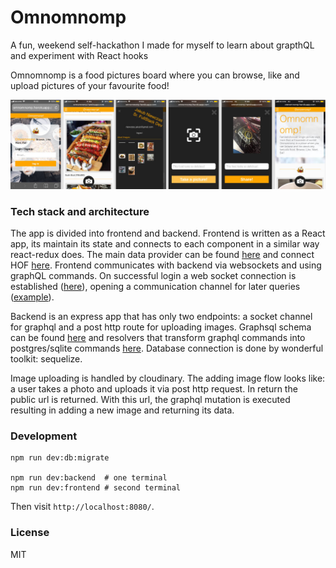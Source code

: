 Omnomnomp
=============

A fun, weekend self-hackathon I made for myself to learn about grapthQL and experiment with React hooks

Omnomnomp is a food pictures board where you can browse, like and upload pictures of your favourite food!


![demo](https://github.com/kubenstein/omnomnomp/blob/master/demo.jpg)


### Tech stack and architecture

The app is divided into frontend and backend. Frontend is written as a React app, its maintain its state and connects to each component in a similar way react-redux does. The main data provider can be found [here](https://github.com/kubenstein/omnomnomp/blob/master/src/frontend/lib/appState/index.jsx) and connect HOF [here](https://github.com/kubenstein/omnomnomp/blob/master/src/frontend/lib/appState/connect.jsx). Frontend communicates with backend via websockets and using graphQL commands. On successful login a web socket connection is established ([here](https://github.com/kubenstein/omnomnomp/blob/master/src/frontend/components/Login/index.js)), opening a communication channel for later queries ([example](https://github.com/kubenstein/omnomnomp/blob/master/src/frontend/components/Board/index.js)).


Backend is an express app that has only two endpoints: a socket channel for graphql and a post http route for uploading images. Graphsql schema can be found [here](https://github.com/kubenstein/omnomnomp/blob/master/src/backend/graphql/schema.js) and resolvers that transform graphql commands into postgres/sqlite commands [here](https://github.com/kubenstein/omnomnomp/blob/master/src/backend/graphql/resolvers.js). Database connection is done by wonderful toolkit: sequelize.


Image uploading is handled by cloudinary. The adding image flow looks like: a user takes a photo and uploads it via post http request. In return the public url is returned. With this url, the graphql mutation is executed resulting in adding a new image and returning its data.

### Development

```
npm run dev:db:migrate

npm run dev:backend  # one terminal
npm run dev:frontend # second terminal
```
Then visit `http://localhost:8080/`.

### License
MIT
